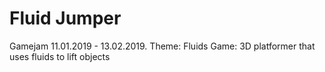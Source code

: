 # Fluid Jumper

Gamejam 11.01.2019 - 13.02.2019. Theme: Fluids
Game: 3D platformer that uses fluids to lift objects